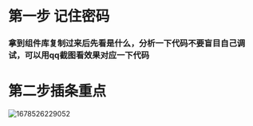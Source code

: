 # 第一步 记住密码



### 拿到组件库复制过来后先看是什么，分析一下代码不要盲目自己调试，可以用qq截图看效果对应一下代码











# 第二步插条重点

![1678526229052](C:\Users\29031\AppData\Local\Temp\1678526229052.png)